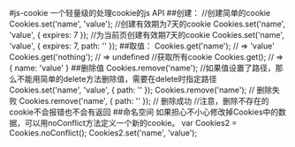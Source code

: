 #js-cookie
一个轻量级的处理cookie的js API
##创建：
//创建简单的cookie
Cookies.set('name', 'value');
//创建有效期为7天的cookie
Cookies.set('name', 'value', { expires: 7 });
//为当前页创建有效期7天的cookie
Cookies.set('name', 'value', { expires: 7, path: '' });
##取值：
Cookies.get('name'); // => 'value'
Cookies.get('nothing'); // => undefined
//获取所有cookie
Cookies.get(); // => { name: 'value' }
##删除值
Cookies.remove('name');
//如果值设置了路径，那么不能用简单的delete方法删除值，需要在delete时指定路径
Cookies.set('name', 'value', { path: '' });
Cookies.remove('name'); // 删除失败
Cookies.remove('name', { path: '' }); // 删除成功
//注意，删除不存在的cookie不会报错也不会有返回
##命名空间
如果担心不小心修改掉Cookies中的数据，可以用noConflict方法定义一个新的cookie。
var Cookies2 = Cookies.noConflict();
Cookies2.set('name', 'value');
